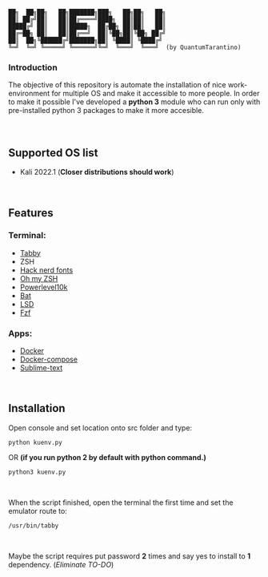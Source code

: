     ██╗  ██╗██╗   ██╗███████╗███╗   ██╗██╗   ██╗
    ██║ ██╔╝██║   ██║██╔════╝████╗  ██║██║   ██║
    █████╔╝ ██║   ██║█████╗  ██╔██╗ ██║██║   ██║
    ██╔═██╗ ██║   ██║██╔══╝  ██║╚██╗██║╚██╗ ██╔╝
    ██║  ██╗╚██████╔╝███████╗██║ ╚████║ ╚████╔╝ 
    ╚═╝  ╚═╝ ╚═════╝ ╚══════╝╚═╝  ╚═══╝  ╚═══╝  (by QuantumTarantino)
                                            
                                            
### Introduction
The objective of this repository is automate the installation of nice work-environment for multiple OS and make it accessible to more people.
In order to make it possible I've developed a **python 3** module who can run only with pre-installed python 3 packages to make it more accesible.
<br>
<br>
<br>


## Supported OS list

- Kali 2022.1 (**Closer distributions should work**)
<br>

## Features

###  Terminal:
   - [Tabby](https://github.com/eugeny/tabby)
   - ZSH
   - [Hack nerd fonts](https://github.com/ryanoasis/nerd-fonts)
   - [Oh my ZSH](https://github.com/ohmyzsh/ohmyzsh)
   - [Powerlevel10k](https://github.com/romkatv/powerlevel10k)
   - [Bat](https://github.com/sharkdp/bat)
   - [LSD](https://github.com/Peltoche/lsd)
   - [Fzf](https://github.com/junegunn/fzf)
        
###  Apps:
   - [Docker](https://docs.docker.com/engine/install)
   - [Docker-compose](https://docs.docker.com/compose/install)
   - [Sublime-text](https://www.sublimetext.com/)

<br>

## Installation

Open console and set location onto src folder and type:

    python kuenv.py

OR **(if you run python 2 by default with python command.)**

    python3 kuenv.py


<br>

When the script finished, open the terminal the first time and set the emulator route to:

    /usr/bin/tabby
<br>



Maybe the script requires put password **2** times and say yes to install to **1** dependency. (*Eliminate TO-DO*)

<br>

